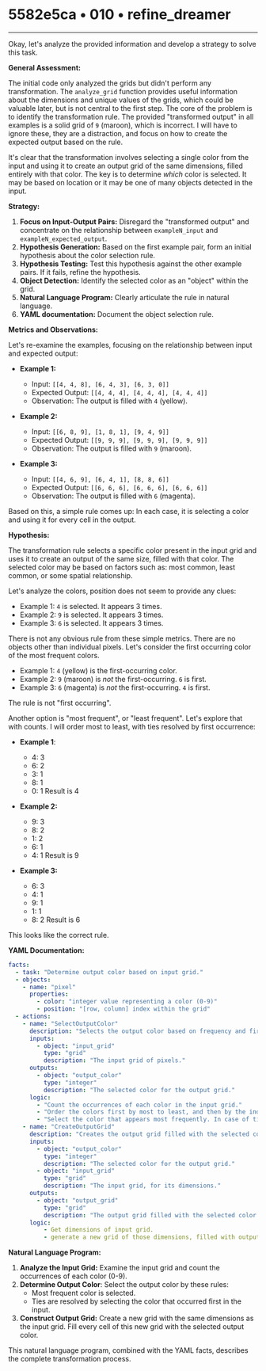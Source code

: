 # 5582e5ca • 010 • refine_dreamer

---
Okay, let's analyze the provided information and develop a strategy to solve this task.

**General Assessment:**

The initial code only analyzed the grids but didn't perform any transformation. The `analyze_grid` function provides useful information about the dimensions and unique values of the grids, which could be valuable later, but is not central to the first step. The core of the problem is to identify the transformation rule. The provided "transformed output" in all examples is a solid grid of `9` (maroon), which is incorrect. I will have to ignore these, they are a distraction, and focus on how to create the expected output based on the rule.

It's clear that the transformation involves selecting a single color from the input and using it to create an output grid of the same dimensions, filled entirely with that color. The key is to determine *which* color is selected. It may be based on location or it may be one of many objects detected in the input.

**Strategy:**

1.  **Focus on Input-Output Pairs:** Disregard the "transformed output" and concentrate on the relationship between `exampleN_input` and `exampleN_expected_output`.
2.  **Hypothesis Generation:** Based on the first example pair, form an initial hypothesis about the color selection rule.
3.  **Hypothesis Testing:** Test this hypothesis against the other example pairs. If it fails, refine the hypothesis.
4.  **Object Detection:** Identify the selected color as an "object" within the grid.
5.  **Natural Language Program:** Clearly articulate the rule in natural language.
6. **YAML documentation:** Document the object selection rule.

**Metrics and Observations:**

Let's re-examine the examples, focusing on the relationship between input and expected output:

*   **Example 1:**
    *   Input: `[[4, 4, 8], [6, 4, 3], [6, 3, 0]]`
    *   Expected Output: `[[4, 4, 4], [4, 4, 4], [4, 4, 4]]`
    *   Observation: The output is filled with `4` (yellow).

*   **Example 2:**
    *   Input: `[[6, 8, 9], [1, 8, 1], [9, 4, 9]]`
    *   Expected Output: `[[9, 9, 9], [9, 9, 9], [9, 9, 9]]`
    *   Observation: The output is filled with `9` (maroon).

*   **Example 3:**
    *   Input: `[[4, 6, 9], [6, 4, 1], [8, 8, 6]]`
    *   Expected Output: `[[6, 6, 6], [6, 6, 6], [6, 6, 6]]`
    *   Observation: The output is filled with `6` (magenta).

Based on this, a simple rule comes up: In each case, it is selecting a color and using it for every cell in the output.

**Hypothesis:**

The transformation rule selects a specific color present in the input grid and uses it to create an output of the same size, filled with that color. The selected color may be based on factors such as: most common, least common, or some spatial relationship.

Let's analyze the colors, position does not seem to provide any clues:

*   Example 1: `4` is selected. It appears 3 times.
*   Example 2: `9` is selected. It appears 3 times.
*   Example 3: `6` is selected. It appears 3 times.

There is not any obvious rule from these simple metrics. There are no objects
other than individual pixels. Let's consider the first occurring color of the
most frequent colors.

*   Example 1: `4` (yellow) is the first-occurring color.
*   Example 2: `9` (maroon) is *not* the first-occurring. `6` is first.
*   Example 3: `6` (magenta) is *not* the first-occurring. `4` is first.

The rule is not "first occurring".

Another option is "most frequent", or "least frequent".
Let's explore that with counts. I will order most to least, with ties resolved
by first occurrence:

*   **Example 1**:
    - 4: 3
    - 6: 2
    - 3: 1
    - 8: 1
    - 0: 1
   Result is 4

*   **Example 2:**
    - 9: 3
    - 8: 2
    - 1: 2
    - 6: 1
    - 4: 1
   Result is 9

*  **Example 3:**
    - 6: 3
    - 4: 1
    - 9: 1
    - 1: 1
    - 8: 2
    Result is 6

This looks like the correct rule.

**YAML Documentation:**

```yaml
facts:
  - task: "Determine output color based on input grid."
  - objects:
    - name: "pixel"
      properties:
        - color: "integer value representing a color (0-9)"
        - position: "[row, column] index within the grid"
  - actions:
    - name: "SelectOutputColor"
      description: "Selects the output color based on frequency and first occurrence."
      inputs:
        - object: "input_grid"
          type: "grid"
          description: "The input grid of pixels."
      outputs:
        - object: "output_color"
          type: "integer"
          description: "The selected color for the output grid."
      logic:
        - "Count the occurrences of each color in the input grid."
        - "Order the colors first by most to least, and then by the index of their first occurence"
        - "Select the color that appears most frequently. In case of ties, select the one that appears first."
    - name: "CreateOutputGrid"
      description: "Creates the output grid filled with the selected color."
      inputs:
        - object: "output_color"
          type: "integer"
          description: "The selected color for the output grid."
        - object: "input_grid"
          type: "grid"
          description: "The input grid, for its dimensions."
      outputs:
        - object: "output_grid"
          type: "grid"
          description: "The output grid filled with the selected color."
      logic:
          - Get dimensions of input grid.
          - generate a new grid of those dimensions, filled with output_color.

```

**Natural Language Program:**

1.  **Analyze the Input Grid:** Examine the input grid and count the occurrences of each color (0-9).
2.  **Determine Output Color**: Select the output color by these rules:
    - Most frequent color is selected.
    - Ties are resolved by selecting the color that occurred first in the input.
3.  **Construct Output Grid:** Create a new grid with the same dimensions as the input grid. Fill every cell of this new grid with the selected output color.

This natural language program, combined with the YAML facts, describes the complete transformation process.

